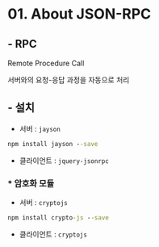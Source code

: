 # 01. About JSON-RPC

## - RPC
Remote Procedure Call

서버와의 요청-응답 과정을 자동으로 처리

## - 설치
 - 서버 : `jayson`
```cmd
npm install jayson --save
```
 - 클라이언트 : `jquery-jsonrpc`

### * 암호화 모듈
 - 서버 : `cryptojs`
```cmd
npm install crypto-js --save
```
 - 클라이언트 : `cryptojs`
